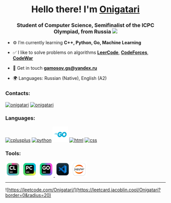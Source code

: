 <h1  align="center"> Hello there! I'm <a  href="https://leetcode.com/Onigatari/">Onigatari</a> </h1>


<h3  align="center"> Student of Computer Science, Semifinalist of the ICPC Olympiad, from Russia <img src="https://img.icons8.com/external-justicon-flat-justicon/24/undefined/external-russia-countrys-flags-justicon-flat-justicon.png"  height="18"/></h3>

- ⚙️ I’m currently learning **C++, Python, Go, Machine Learning**

- ✅ I like to solve problems on algorithms [**LeerCode**](https://leetcode.com/Onigatari/), [**CodeForces**](https://codeforces.com/profile/Onigatari), [**CodeWar**](https://www.codewars.com/users/Onigatari)

- 📄 Get in touch **[gamosov.gs@yandex.ru](mailto:gamosov.gs@yandex.ru)**

- 🌍 Languages: Russian (Native), English (A2)

### Contacts:

<p  align="left">

<a  href="https://vk.com/onigatari"  target="blank"><img  align="center"  src="https://img.icons8.com/fluency/48/undefined/vk-circled.png"  alt="onigatari"  height="48"  width="48"/></a>
<a  href="https://t.me/Onigatari"  target="blank"><img  align="center"  src="https://img.icons8.com/fluency/48/undefined/telegram-app.png"  alt="onigatari"  height="48"  width="48" /></a> 

</p>

### Languages:

<p align="left">

<a href="https://en.cppreference.com/w/cpp"> <img src="https://img.icons8.com/color/48/undefined/c-plus-plus-logo.png" alt="cplusplus" width="48" height="48"/></a>
<a href="https://www.python.org/doc/"> <img src="https://img.icons8.com/color/48/undefined/python--v1.png" alt="python" width="48" height="48"/></a>
<a href="https://go.dev/doc/"> <img src="https://github.com/Onigatari/Onigatari/blob/master/icons/Go-Logo_Blue.svg" alt="golang" width="48" height="48"/></a>
<a href="https://developer.mozilla.org/en-US/docs/Web/HTML"> <img src="https://img.icons8.com/color/48/undefined/html-5--v1.png" alt="html" width="48" height="48"/></a>
<a href="https://developer.mozilla.org/en-US/docs/Web/CSS"> <img src="https://img.icons8.com/color/48/undefined/css3.png" alt="css" width="48" height="48"/></a>

</p>

### Tools:

<p align="left">
  
<a href="https://www.jetbrains.com/clion/"> <img src="https://github.com/Onigatari/Onigatari/blob/master/icons/IntelliJ_CLion.png" alt="clion" width="48" height="48"/></a>
<a href="https://www.jetbrains.com/pycharm/"> <img src="https://github.com/Onigatari/Onigatari/blob/master/icons/IntelliJ_PyCharm.png" alt="pycharm" width="48" height="48"/></a>
<a href="https://www.jetbrains.com/go/"> <img src="https://github.com/Onigatari/Onigatari/blob/master/icons/IntelliJ_GoLand.png" alt="goland" width="48" height="48"/>
<a href="https://code.visualstudio.com/"> <img src="https://github.com/Onigatari/Onigatari/blob/master/icons/Microsoft_Visual_Studio_Code.png" alt="goland" width="48" height="48"/></a>
<a href="https://jupyter.org/"> <img src="https://github.com/Onigatari/Onigatari/blob/master/icons/Jupyter.png" alt="jupyter" width="48" height="48"/></a>

</p>

---
  
![https://leetcode.com/Onigatari/](https://leetcard.jacoblin.cool/Onigatari?border=0&radius=20)
